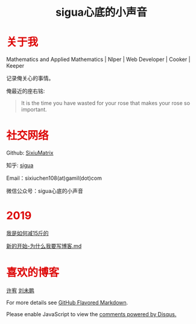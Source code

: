 # <center>sigua心底的小声音</center>
  

# <font color="#dd0000">关于我</font><br/> 

Mathematics and Applied Mathematics \| Nlper \| Web Developer \| Cooker \| Keeper

记录俺关心的事情。

俺最近的座右铭:

>It is the time you have wasted for your rose that makes your rose so important.

# <font color="#dd0000">社交网络</font><br/> 

Github: [SixiuMatrix](https://github.com/IrisCSX)

知乎: [sigua](https://www.zhihu.com/people/chen-si-xiu/activities)

Email：sixiuchen108(at)gamil(dot)com

微信公众号：sigua心底的小声音

# <font color="#dd0000">2019</font><br/> 

[我是如何减15斤的](https://iriscsx.github.io/sixiumatrix.github.io/%E6%88%91%E6%98%AF%E5%A6%82%E4%BD%95%E5%87%8F%E8%84%8215%E6%96%A4%E7%9A%84.html)

[新的开始-为什么我要写博客.md](https://iriscsx.github.io/sixiumatrix.github.io/新的开始-为什么我要写博客.html)

# <font color="#dd0000">喜欢的博客</font><br/> 

[许宥](https://blog.youxu.info/)
[刘未鹏](http://mindhacks.cn/)



For more details see [GitHub Flavored Markdown](https://guides.github.com/features/mastering-markdown/).

<div id="disqus_thread"></div>
<script>

/**
*  RECOMMENDED CONFIGURATION VARIABLES: EDIT AND UNCOMMENT THE SECTION BELOW TO INSERT DYNAMIC VALUES FROM YOUR PLATFORM OR CMS.
*  LEARN WHY DEFINING THESE VARIABLES IS IMPORTANT: https://disqus.com/admin/universalcode/#configuration-variables*/
/*
var disqus_config = function () {
this.page.url = PAGE_URL;  // Replace PAGE_URL with your page's canonical URL variable
this.page.identifier = PAGE_IDENTIFIER; // Replace PAGE_IDENTIFIER with your page's unique identifier variable
};
*/
(function() { // DON'T EDIT BELOW THIS LINE
var d = document, s = d.createElement('script');
s.src = 'https://sixiu.disqus.com/embed.js';
s.setAttribute('data-timestamp', +new Date());
(d.head || d.body).appendChild(s);
})();
</script>
<noscript>Please enable JavaScript to view the <a href="https://disqus.com/?ref_noscript">comments powered by Disqus.</a></noscript>
